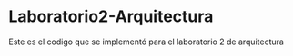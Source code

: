 # Laboratorio2-Arquitectura
Este es el codigo que se implementó para el laboratorio 2 de arquitectura
